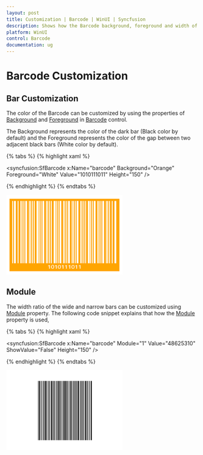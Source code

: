 ```yaml
---
layout: post
title: Customization | Barcode | WinUI | Syncfusion
description: Shows how the Barcode background, foreground and width of the barcode can be changed in Barcode control.
platform: WinUI
control: Barcode
documentation: ug
---
```


# Barcode Customization

## Bar Customization

The color of the Barcode can be customized by using the properties of [Background](https://docs.microsoft.com/en-us/dotnet/api/system.windows.controls.control.background?view=netcore-3.1#System_Windows_Controls_Control_Background) and [Foreground](https://docs.microsoft.com/en-us/dotnet/api/system.windows.controls.control.foreground?view=netcore-3.1#System_Windows_Controls_Control_Foreground) in [Barcode](https://help.syncfusion.com/cr/winui/Syncfusion.UI.Xaml.Controls.Barcode.SfBarcode.html) control.

The Background represents the color of the dark bar (Black color by default) and the Foreground represents the color of the gap between two adjacent black bars (White color by default).

{% tabs %}
{% highlight xaml %}

<syncfusion:SfBarcode x:Name="barcode" Background="Orange" Foreground="White" Value="1010111011" Height="150" />

{% endhighlight %}
{% endtabs %} 

![Barcode_Customization](Symbology_Images/Barcode_Customization.png)

## Module

 The width ratio of the wide and narrow bars can be customized using [Module](https://help.syncfusion.com/cr/winui/Syncfusion.UI.Xaml.Controls.Barcode.SfBarcode.html#Syncfusion_UI_Xaml_Controls_Barcode_SfBarcode_Module) property. The following code snippet explains that how the [Module](https://help.syncfusion.com/cr/winui/Syncfusion.UI.Xaml.Controls.Barcode.SfBarcode.html#Syncfusion_UI_Xaml_Controls_Barcode_SfBarcode_Module) property is used,

{% tabs %}
{% highlight xaml %}

<syncfusion:SfBarcode x:Name="barcode" Module="1" Value="48625310" ShowValue="False" Height="150" />

{% endhighlight %}
{% endtabs %}

![Module](Symbology_Images/BarWidth.png)
